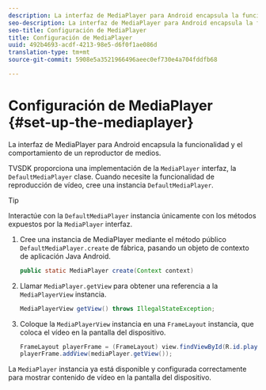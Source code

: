 ```yaml
---
description: La interfaz de MediaPlayer para Android encapsula la funcionalidad y el comportamiento de un reproductor de medios.
seo-description: La interfaz de MediaPlayer para Android encapsula la funcionalidad y el comportamiento de un reproductor de medios.
seo-title: Configuración de MediaPlayer
title: Configuración de MediaPlayer
uuid: 492b4693-acdf-4213-98e5-d6f0f1ae086d
translation-type: tm+mt
source-git-commit: 5908e5a3521966496aeec0ef730e4a704fddfb68

---
```



# Configuración de MediaPlayer {#set-up-the-mediaplayer}

La interfaz de MediaPlayer para Android encapsula la funcionalidad y el comportamiento de un reproductor de medios.

TVSDK proporciona una implementación de la `MediaPlayer` interfaz, la `DefaultMediaPlayer` clase. Cuando necesite la funcionalidad de reproducción de vídeo, cree una instancia `DefaultMediaPlayer`.

>[!TIP]
>
>Interactúe con la `DefaultMediaPlayer` instancia únicamente con los métodos expuestos por la `MediaPlayer` interfaz.

1. Cree una instancia de MediaPlayer mediante el método público `DefaultMediaPlayer.create` de fábrica, pasando un objeto de contexto de aplicación Java Android.

   ```java
   public static MediaPlayer create(Context context) 
   ```

1. Llamar `MediaPlayer.getView` para obtener una referencia a la `MediaPlayerView` instancia.

   ```java
   MediaPlayerView getView() throws IllegalStateException; 
   ```

1. Coloque la `MediaPlayerView` instancia en una `FrameLayout` instancia, que coloca el vídeo en la pantalla del dispositivo.

   ```java
   FrameLayout playerFrame = (FrameLayout) view.findViewById(R.id.playerFrame); 
   playerFrame.addView(mediaPlayer.getView()); 
   ```

La `MediaPlayer` instancia ya está disponible y configurada correctamente para mostrar contenido de vídeo en la pantalla del dispositivo.
